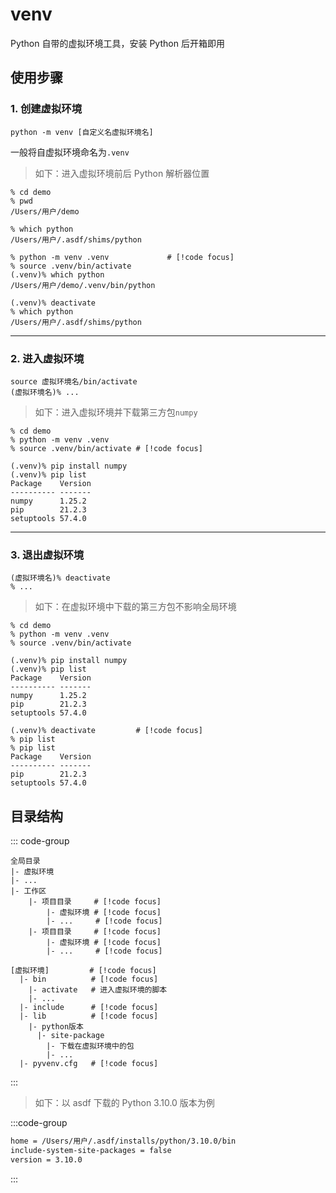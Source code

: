 # venv

Python 自带的虚拟环境工具，安装 Python 后开箱即用

## 使用步骤

### 1. 创建虚拟环境

```shell
python -m venv [自定义名虚拟环境名]
```

一般将自虚拟环境命名为`.venv`

> 如下：进入虚拟环境前后 Python 解析器位置

```shell
% cd demo
% pwd
/Users/用户/demo

% which python
/Users/用户/.asdf/shims/python

% python -m venv .venv             # [!code focus]
% source .venv/bin/activate
(.venv)% which python
/Users/用户/demo/.venv/bin/python

(.venv)% deactivate
% which python
/Users/用户/.asdf/shims/python
```

---

### 2. 进入虚拟环境

```shell
source 虚拟环境名/bin/activate
(虚拟环境名)% ...
```

> 如下：进入虚拟环境并下载第三方包`numpy`

```shell
% cd demo
% python -m venv .venv
% source .venv/bin/activate # [!code focus]

(.venv)% pip install numpy
(.venv)% pip list
Package    Version
---------- -------
numpy      1.25.2
pip        21.2.3
setuptools 57.4.0
```

---

### 3. 退出虚拟环境

```shell
(虚拟环境名)% deactivate
% ...
```

> 如下：在虚拟环境中下载的第三方包不影响全局环境

```shell
% cd demo
% python -m venv .venv
% source .venv/bin/activate

(.venv)% pip install numpy
(.venv)% pip list
Package    Version
---------- -------
numpy      1.25.2
pip        21.2.3
setuptools 57.4.0

(.venv)% deactivate         # [!code focus]
% pip list
% pip list
Package    Version
---------- -------
pip        21.2.3
setuptools 57.4.0
```

## 目录结构

::: code-group

```shell [虚拟环境位置]
全局目录
|- 虚拟环境
|- ...
|- 工作区
    |- 项目目录     # [!code focus]
        |- 虚拟环境 # [!code focus]
        |- ...     # [!code focus]
    |- 项目目录     # [!code focus]
        |- 虚拟环境 # [!code focus]
        |- ...     # [!code focus]
```

```shell [虚拟环境目录]
[虚拟环境]         # [!code focus]
  |- bin          # [!code focus]
    |- activate   # 进入虚拟环境的脚本
    |- ...
  |- include      # [!code focus]
  |- lib          # [!code focus]
    |- python版本
      |- site-package
        |- 下载在虚拟环境中的包
        |- ...
  |- pyvenv.cfg   # [!code focus]
```

:::

> 如下：以 asdf 下载的 Python 3.10.0 版本为例

:::code-group

```txt [pyvenv.cfg]
home = /Users/用户/.asdf/installs/python/3.10.0/bin
include-system-site-packages = false
version = 3.10.0
```

:::
